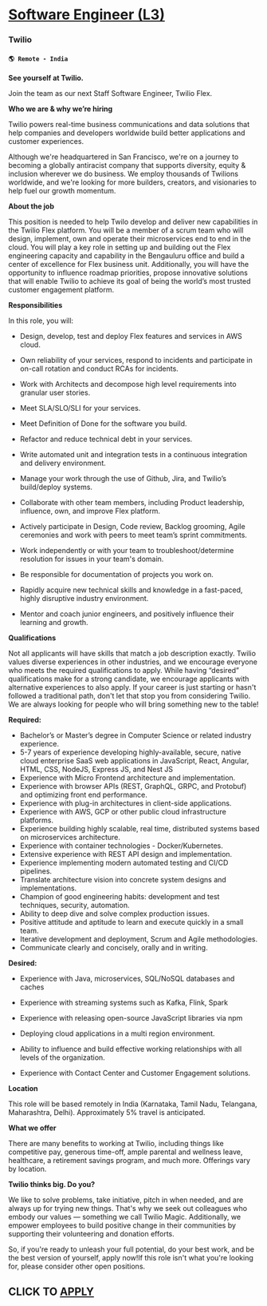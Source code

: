 # [Software Engineer (L3)](https://www.remotewlb.com/apply/software-engineer-l3-121383)  
### Twilio  
#### `🌎 Remote - India`  

**See yourself at Twilio.**

Join the team as our next Staff Software Engineer, Twilio Flex.

**Who we are & why we’re hiring**

Twilio powers real-time business communications and data solutions that help companies and developers worldwide build better applications and customer experiences.

Although we're headquartered in San Francisco, we're on a journey to becoming a globally antiracist company that supports diversity, equity & inclusion wherever we do business. We employ thousands of Twilions worldwide, and we're looking for more builders, creators, and visionaries to help fuel our growth momentum.

**About the job**

This position is needed to help Twilo develop and deliver new capabilities in the Twilio Flex platform. You will be a member of a scrum team who will design, implement, own and operate their microservices end to end in the cloud. You will play a key role in setting up and building out the Flex engineering capacity and capability in the Bengauluru office and build a center of excellence for Flex business unit. Additionally, you will have the opportunity to influence roadmap priorities, propose innovative solutions that will enable Twilio to achieve its goal of being the world’s most trusted customer engagement platform.

**Responsibilities**

In this role, you will:

  * Design, develop, test and deploy Flex features and services in AWS cloud.
  * Own reliability of your services, respond to incidents and participate in on-call rotation and conduct RCAs for incidents.

  * Work with Architects and decompose high level requirements into granular user stories.

  * Meet SLA/SLO/SLI for your services.
  * Meet Definition of Done for the software you build.
  * Refactor and reduce technical debt in your services.
  * Write automated unit and integration tests in a continuous integration and delivery environment.
  * Manage your work through the use of Github, Jira, and Twilio’s build/deploy systems.
  * Collaborate with other team members, including Product leadership, influence, own, and improve Flex platform.

  * Actively participate in Design, Code review, Backlog grooming, Agile ceremonies and work with peers to meet team’s sprint commitments.
  * Work independently or with your team to troubleshoot/determine resolution for issues in your team's domain.

  * Be responsible for documentation of projects you work on.

  * Rapidly acquire new technical skills and knowledge in a fast-paced, highly disruptive industry environment.
  * Mentor and coach junior engineers, and positively influence their learning and growth.

**Qualifications**

Not all applicants will have skills that match a job description exactly. Twilio values diverse experiences in other industries, and we encourage everyone who meets the required qualifications to apply. While having “desired” qualifications make for a strong candidate, we encourage applicants with alternative experiences to also apply. If your career is just starting or hasn't followed a traditional path, don't let that stop you from considering Twilio. We are always looking for people who will bring something new to the table!

**Required:**

  * Bachelor’s or Master’s degree in Computer Science or related industry experience.
  * 5-7 years of experience developing highly-available, secure, native cloud enterprise SaaS web applications in JavaScript, React, Angular, HTML, CSS, NodeJS, Express JS, and Nest JS
  * Experience with Micro Frontend architecture and implementation.
  * Experience with browser APIs (REST, GraphQL, GRPC, and Protobuf) and optimizing front end performance.
  * Experience with plug-in architectures in client-side applications.
  * Experience with AWS, GCP or other public cloud infrastructure platforms.
  * Experience building highly scalable, real time, distributed systems based on microservices architecture.
  * Experience with container technologies - Docker/Kubernetes.
  * Extensive experience with REST API design and implementation.
  * Experience implementing modern automated testing and CI/CD pipelines.
  * Translate architecture vision into concrete system designs and implementations.
  * Champion of good engineering habits: development and test techniques, security, automation.
  * Ability to deep dive and solve complex production issues.
  * Positive attitude and aptitude to learn and execute quickly in a small team. 
  * Iterative development and deployment, Scrum and Agile methodologies.
  * Communicate clearly and concisely, orally and in writing.

**Desired:**

  * Experience with Java, microservices, SQL/NoSQL databases and caches
  * Experience with streaming systems such as Kafka, Flink, Spark

  * Experience with releasing open-source JavaScript libraries via npm
  * Deploying cloud applications in a multi region environment.
  * Ability to influence and build effective working relationships with all levels of the organization.
  * Experience with Contact Center and Customer Engagement solutions.

**Location**

This role will be based remotely in India (Karnataka, Tamil Nadu, Telangana, Maharashtra, Delhi). Approximately 5% travel is anticipated.

**What we offer**

There are many benefits to working at Twilio, including things like competitive pay, generous time-off, ample parental and wellness leave, healthcare, a retirement savings program, and much more. Offerings vary by location.

**Twilio thinks big. Do you?**

We like to solve problems, take initiative, pitch in when needed, and are always up for trying new things. That's why we seek out colleagues who embody our values — something we call Twilio Magic. Additionally, we empower employees to build positive change in their communities by supporting their volunteering and donation efforts.

So, if you're ready to unleash your full potential, do your best work, and be the best version of yourself, apply now!If this role isn't what you're looking for, please consider other open positions.

  
## CLICK TO [APPLY](https://www.remotewlb.com/apply/software-engineer-l3-121383)

